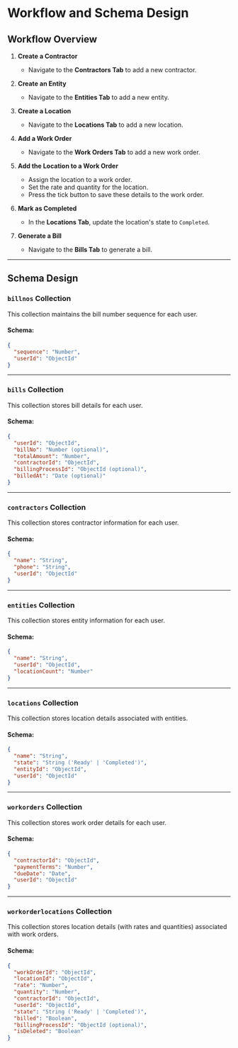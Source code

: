 # Workflow and Schema Design

## Workflow Overview

1. **Create a Contractor**
   - Navigate to the **Contractors Tab** to add a new contractor.

2. **Create an Entity**
   - Navigate to the **Entities Tab** to add a new entity.

3. **Create a Location**
   - Navigate to the **Locations Tab** to add a new location.

4. **Add a Work Order**
   - Navigate to the **Work Orders Tab** to add a new work order.

5. **Add the Location to a Work Order**
   - Assign the location to a work order.
   - Set the rate and quantity for the location.
   - Press the tick button to save these details to the work order.

6. **Mark as Completed**
   - In the **Locations Tab**, update the location's state to `Completed`.

7. **Generate a Bill**
   - Navigate to the **Bills Tab** to generate a bill.

---

## Schema Design

### `billnos` Collection
This collection maintains the bill number sequence for each user.

#### Schema:
```json
{
  "sequence": "Number",
  "userId": "ObjectId"
}
```

---

### `bills` Collection
This collection stores bill details for each user.

#### Schema:
```json
{
  "userId": "ObjectId",
  "billNo": "Number (optional)",
  "totalAmount": "Number",
  "contractorId": "ObjectId",
  "billingProcessId": "ObjectId (optional)",
  "billedAt": "Date (optional)"
}
```

---

### `contractors` Collection
This collection stores contractor information for each user.

#### Schema:
```json
{
  "name": "String",
  "phone": "String",
  "userId": "ObjectId"
}
```

---

### `entities` Collection
This collection stores entity information for each user.

#### Schema:
```json
{
  "name": "String",
  "userId": "ObjectId",
  "locationCount": "Number"
}
```

---

### `locations` Collection
This collection stores location details associated with entities.

#### Schema:
```json
{
  "name": "String",
  "state": "String ('Ready' | 'Completed')",
  "entityId": "ObjectId",
  "userId": "ObjectId"
}
```

---

### `workorders` Collection
This collection stores work order details for each user.

#### Schema:
```json
{
  "contractorId": "ObjectId",
  "paymentTerms": "Number",
  "dueDate": "Date",
  "userId": "ObjectId"
}
```

---

### `workorderlocations` Collection
This collection stores location details (with rates and quantities) associated with work orders.

#### Schema:
```json
{
  "workOrderId": "ObjectId",
  "locationId": "ObjectId",
  "rate": "Number",
  "quantity": "Number",
  "contractorId": "ObjectId",
  "userId": "ObjectId",
  "state": "String ('Ready' | 'Completed')",
  "billed": "Boolean",
  "billingProcessId": "ObjectId (optional)",
  "isDeleted": "Boolean"
}
```

